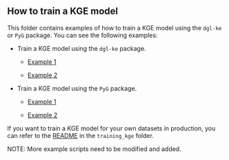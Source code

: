 ## How to train a KGE model

This folder contains examples of how to train a KGE model using the `dgl-ke` or `PyG` package. You can see the following examples:

- Train a KGE model using the `dgl-ke` package.

    - [Example 1](./notebooks/kge_dgl-ke_example1.ipynb)

    - [Example 2](./notebooks/kge_dgl-ke_example2.ipynb)

- Train a KGE model using the `PyG` package.

    - [Example 1](./notebooks/kge_pyg_example1.ipynb)

    - [Example 2](./notebooks/kge_pyg_example2.py)

If you want to train a KGE model for your own datasets in production, you can refer to the [README](../training_kge/README.md) in the `training_kge` folder.


NOTE: More example scripts need to be modified and added.
